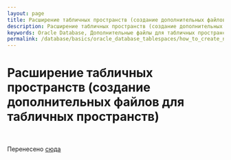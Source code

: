 ```yaml
---
layout: page
title: Расширение табличных пространств (создание дополнительных файлов для табличных пространств)
description: Расширение табличных пространств (создание дополнительных файлов для табличных пространств)
keywords: Oracle Database, Дополнительные файлы для табличных пространств
permalink: /database/basics/oracle_database_tablespaces/how_to_create_new_tablespace/
---
```


# Расширение табличных пространств (создание дополнительных файлов для табличных пространств)

<br/>

Перенесено <a href="/docs/architecture/tablespaces/additional-tablespace/">сюда</a>
